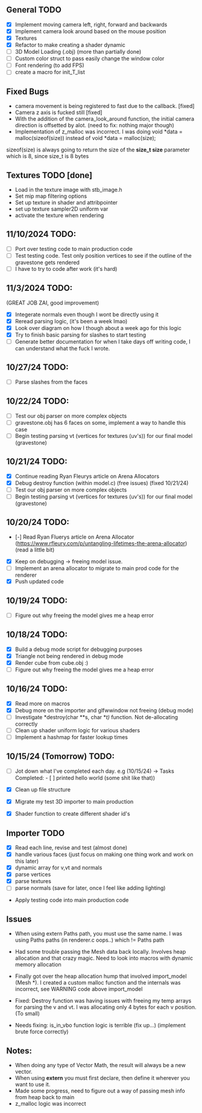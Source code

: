 ## General TODO
- [x] Implement moving camera left, right, forward and backwards
- [x] Implement camera look around based on the mouse position
- [x] Textures 
- [x] Refactor to make creating a shader dynamic
- [ ] 3D Model Loading (.obj) (more than partially done)
- [ ] Custom color struct to pass easily change the window color
- [ ] Font rendering (to add FPS)
- [ ] create a macro for init_T_list

## Fixed Bugs
- camera movement is being registered to fast due to the callback. [fixed]
- Camera z axis is fucked still [fixed]
- With the addition of the camera_look_around function, the initial camera direction is offsetted by alot. (need to fix: nothing major though)
- Implementation of z_malloc was incorrect. I was doing void *data = malloc(sizeof(size))
instead of void *data = malloc(size);

sizeof(size) is always going to return the size of the **size_t size** parameter which is 8, since size_t is 8 bytes

## Textures TODO [done]
- Load in the texture image with stb_image.h
- Set mip map filtering options
- Set up texture in shader and attribpointer
- set up texture sampler2D uniform var
- activate the texture when rendering


## 11/10/2024 TODO: 
- [ ] Port over testing code to main production code
- [ ] Test testing code. Test only position vertices to see if the outline of the gravestone gets rendered  
- [ ] I have to try to code after work (it's hard)

## 11/3/2024 TODO: 
(GREAT JOB ZAI, good improvement)
- [x] Integerate normals even though I wont be directly using it
- [x] Reread parsing logic, (it's been a week lmao)
- [x] Look over diagram on how I though about a week ago for this logic  
- [x] Try to finish basic parsing for slashes to start testing
- [ ] Generate better documentation for when I take days off writing code, I can
understand what the fuck I wrote. 

## 10/27/24 TODO: 
- [ ] Parse slashes from the faces

## 10/22/24 TODO: 
- [ ] Test our obj parser on more complex objects
- [ ] gravestone.obj has 6 faces on some, implement a way to 
handle this case
- [ ] Begin testing parsing vt (vertices for textures (uv's)) for our final model (gravestone)

## 10/21/24 TODO: 
- [x] Continue reading Ryan Fleurys article on Arena Allocators 
- [x] Debug destroy function (within model.c) (free issues) (fixed 10/21/24)
- [ ] Test our obj parser on more complex objects
- [ ] Begin testing parsing vt (vertices for textures (uv's)) for our final model (gravestone)

## 10/20/24 TODO: 
- [-] Read Ryan Fluerys article on Arena Allocator (https://www.rfleury.com/p/untangling-lifetimes-the-arena-allocator) (read a little bit)
- [x] Keep on debugging -> freeing model issue.
- [ ] Implement an arena allocator to migrate to main prod code for the renderer
- [x] Push updated code

## 10/19/24 TODO: 
- [ ] Figure out why freeing the model gives me a heap error

## 10/18/24 TODO: 
- [x] Build a debug mode script for debugging purposes
- [x] Triangle not being rendered in debug mode
- [x] Render cube from cube.obj :)
- [ ] Figure out why freeing the model gives me a heap error

## 10/16/24 TODO: 
- [x] Read more on macros
- [x] Debug more on the importer and glfwwindow not freeing (debug mode)
- [ ] Investigate *destroy(char **s, char **t)* function. Not de-allocating correctly
- [ ] Clean up shader uniform logic for various shaders
- [ ] Implement a hashmap for faster lookup times 

## 10/15/24 (Tomorrow) TODO: 
- [ ] Jot down what I've completed each day. e.g (10/15/24) -> Tasks Completed: - [ ] printed hello world (some shit like that))
- [x] Clean up file structure
- [x] Migrate my test 3D importer to main production 
- [x] Shader function to create different shader id's


## Importer TODO
- [x] Read each line, revise and test (almost done)
- [x] handle various faces (just focus on making one thing work and work on this later)
- [x] dynamic array for v,vt and normals
- [x] parse vertices
- [x] parse textures
- [ ] parse normals (save for later, once I feel like adding lighting)
- Apply testing code into main production code

## Issues 
- When using extern Paths path, you must use the same name. I was using
Paths paths (in renderer.c oops..) which != Paths path

- Had some trouble passing the Mesh data back locally. Involves heap allocation and that crazy magic. Need to look into macros with
dynamic memory allocation

- Finally got over the heap allocation hump that involved import_model (Mesh *). I created a custom malloc function and the internals was incorrect,
see WARNING code above import_model

- Fixed: Destroy function was having issues with freeing my temp arrays for parsing the v and vt. I was allocating only 4 bytes for each v position. (To small)
- Needs fixing: is_in_vbo function logic is terrible (fix up...) (implement brute force correctly)

## Notes:
- When doing any type of Vector Math, the result will always be a new vector.
- When using **extern** you must first declare, then define it wherever you want to use it.
- Made some progress, need to figure out a way of passing mesh info from heap back to main
- z_malloc logic was incorrect
